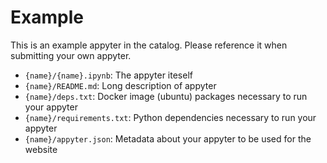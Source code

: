 # Example

This is an example appyter in the catalog.
Please reference it when submitting your own appyter.

- `{name}/{name}.ipynb`: The appyter iteself
- `{name}/README.md`: Long description of appyter
- `{name}/deps.txt`: Docker image (ubuntu) packages necessary to run your appyter
- `{name}/requirements.txt`: Python dependencies necessary to run your appyter
- `{name}/appyter.json`: Metadata about your appyter to be used for the website
